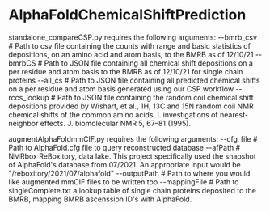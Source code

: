 # AlphaFoldChemicalShiftPrediction

standalone_compareCSP.py requires the following arguments:
--bmrb_csv # Path to csv file containing the counts with range and basic statistics of depositions, on an amino acid and atom basis, to the BMRB as of 12/10/21
--bmrbCS   # Path to JSON file containing all chemical shift depositions on a per residue and atom basis to the BMRB as of 12/10/21 for single chain      proteins
--all_cs   # Path to JSON file containing all predicted chemical shifts on a per residue and atom basis generated using our CSP workflow
--rccs_lookup # Path to JSON file containing the random coil chemical shift depositions provided by Wishart, et al., 1H, 13C and 15N random coil NMR chemical shifts of the common amino acids. I. investigations of nearest-neighbor effects. J. biomolecular NMR 5, 67–81 (1995).


augmentAlphaFoldmmCIF.py requires the following arguments:
--cfg_file # Path to AlphaFold.cfg file to query reconstructed database
--afPath   # NMRbox ReBoxitory, data lake. This project specifically used the snapshot of AlphaFold's database from 07/2021. An appropriate input would be "/reboxitory/2021/07/alphafold"
--outputPath # Path to where you would like augmented mmCIF files to be written too
--mappingFile # Path to singleComplete.txt a lookup table of single chain proteins deposited to the BMRB, mapping BMRB ascenssion ID's with AlphaFold. 
